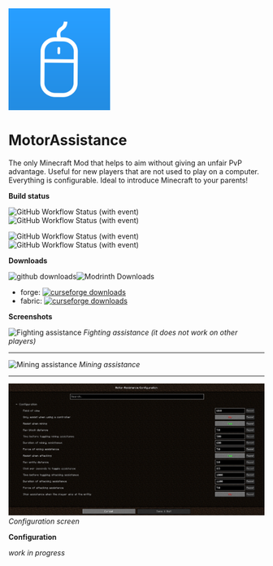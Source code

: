 <img src=".github/assets/motor-assistance-icon.png" alt="drawing" width="200"/>

# MotorAssistance

The only Minecraft Mod that helps to aim without giving an unfair PvP advantage. Useful for new players that are
not used to play on a computer. Everything is configurable. Ideal to introduce Minecraft to your parents!

**Build status**

![GitHub Workflow Status (with event)](https://img.shields.io/github/actions/workflow/status/lilmods/aim-assistance/build-fabric.yml?style=for-the-badge&logo=gradle&label=fabric%20build)![GitHub Workflow Status (with event)](https://img.shields.io/github/actions/workflow/status/lilmods/aim-assistance/release-fabric.yml?style=for-the-badge&logo=flatpak&logoColor=white&label=fabric%20release)

![GitHub Workflow Status (with event)](https://img.shields.io/github/actions/workflow/status/lilmods/aim-assistance/build-forge.yml?style=for-the-badge&logo=gradle&label=forge%20build)![GitHub Workflow Status (with event)](https://img.shields.io/github/actions/workflow/status/lilmods/aim-assistance/release-forge.yml?style=for-the-badge&logo=flatpak&logoColor=white&label=forge%20release)

**Downloads**

![github downloads](https://img.shields.io/github/downloads/lilgallon/aimassistancemod/total.svg?label=Github%20downloads%20(old%20repo)&logo=github&style=for-the-badge)![Modrinth Downloads](https://img.shields.io/modrinth/dt/motor-assistance?style=for-the-badge&logo=modrinth&logoColor=white&label=modrinth%20downloads)

- forge: [![curseforge downloads](http://cf.way2muchnoise.eu/full_399201_downloads.svg)](https://www.curseforge.com/minecraft/mc-mods/aim-assistance)
- fabric: [![curseforge downloads](http://cf.way2muchnoise.eu/full_676747_downloads.svg)](https://www.curseforge.com/minecraft/mc-mods/aim-assistance-fabric)

**Screenshots**

![Fighting assistance](.github/assets/motorassistance-fighting.gif)
_Fighting assistance (it does not work on other players)_

---

![Mining assistance](.github/assets/motorassistance-mining.gif)
_Mining assistance_

---

![MotorAssistance config](.github/assets/motorassistance-config.png)
_Configuration screen_

**Configuration**

_work in progress_
